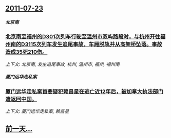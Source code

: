 ## [2011-07-23](/news/2011/07/23/index.md)

##### 北京南
### [北京南至福州的D301次列车行驶至温州市双屿路段时，与杭州开往福州南的D3115次列车发生追尾事故，车厢脱轨并从高架桥坠落。事故造成35死210伤。](/news/2011/07/23/北京南至福州的D301次列车行驶至温州市双屿路段时-与杭州开往福州南的D3115次列车发生追尾事故-车厢脱轨并从高架桥坠.md)
_上下文: 北京南, 发生追尾事故, 杭州, 温州市, 福州, 福州南_

##### 厦门远华走私案
### [厦门远华走私案首要疑犯赖昌星在逃亡近12年后，被加拿大执法部门遣返回中国。](/news/2011/07/23/厦门远华走私案首要疑犯赖昌星在逃亡近12年后-被加拿大执法部门遣返回中国.md)
_上下文: 厦门远华走私案, 赖昌星_

## [前一天...](/news/2011/07/22/index.md)

